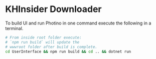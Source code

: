 # KHInsider Downloader

To build UI and run Photino in one command execute the following in a terminal.

```sh
# From inside root folder execute:
# `npm run build` will update the
# wwwroot folder after build is complete. 
cd UserInterface && npm run build && cd .. && dotnet run
```
